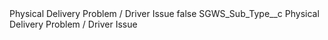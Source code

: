 <?xml version="1.0" encoding="UTF-8"?>
<CustomMetadata xmlns="http://soap.sforce.com/2006/04/metadata" xmlns:xsi="http://www.w3.org/2001/XMLSchema-instance" xmlns:xsd="http://www.w3.org/2001/XMLSchema">
    <label>Physical Delivery Problem / Driver Issue</label>
    <protected>false</protected>
    <values>
        <field>SGWS_Sub_Type__c</field>
        <value xsi:type="xsd:string">Physical Delivery Problem / Driver Issue</value>
    </values>
</CustomMetadata>
